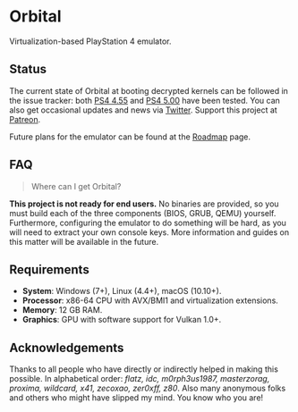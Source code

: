 Orbital
=======

Virtualization-based PlayStation 4 emulator.

## Status

The current state of Orbital at booting decrypted kernels can be followed in the issue tracker: both [PS4 4.55](https://github.com/AlexAltea/orbital/issues/3) and [PS4 5.00](https://github.com/AlexAltea/orbital/issues/4) have been tested. You can also get occasional updates and news via [Twitter](https://twitter.com/AlexAltea). Support this project at [Patreon](https://www.patreon.com/AlexAltea).

Future plans for the emulator can be found at the [Roadmap](https://github.com/AlexAltea/orbital/wiki/Roadmap) page.

## FAQ

> Where can I get Orbital?

**This project is not ready for end users.** No binaries are provided, so you must build each of the three components (BIOS, GRUB, QEMU) yourself. Furthermore, configuring the emulator to do something will be hard, as you will need to extract your own console keys. More information and guides on this matter will be available in the future.

## Requirements

* __System__: Windows (7+), Linux (4.4+), macOS (10.10+).
* __Processor__: x86-64 CPU with AVX/BMI1 and virtualization extensions.
* __Memory__: 12 GB RAM.
* __Graphics__:  GPU with software support for Vulkan 1.0+.

## Acknowledgements

Thanks to all people who have directly or indirectly helped in making this possible. In alphabetical order: *flatz, idc, m0rph3us1987, masterzorag, proxima, wildcard, x41, zecoxao, zer0xff, z80*. Also many anonymous folks and others who might have slipped my mind. You know who you are!
